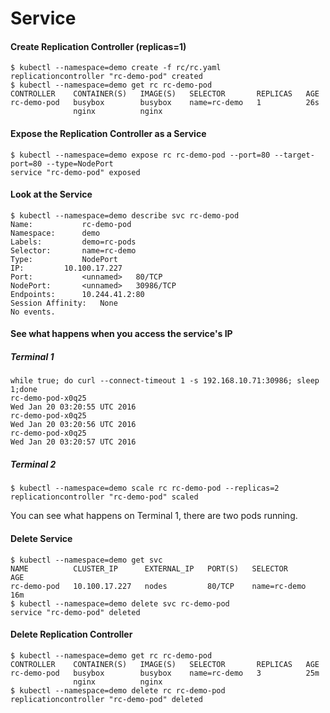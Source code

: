# Service

#### Create Replication Controller (replicas=1)
```
$ kubectl --namespace=demo create -f rc/rc.yaml
replicationcontroller "rc-demo-pod" created
$ kubectl --namespace=demo get rc rc-demo-pod
CONTROLLER    CONTAINER(S)   IMAGE(S)   SELECTOR       REPLICAS   AGE
rc-demo-pod   busybox        busybox    name=rc-demo   1          26s
              nginx          nginx
```

#### Expose the Replication Controller as a Service
```
$ kubectl --namespace=demo expose rc rc-demo-pod --port=80 --target-port=80 --type=NodePort
service "rc-demo-pod" exposed
```


#### Look at the Service
```
$ kubectl --namespace=demo describe svc rc-demo-pod
Name:			rc-demo-pod
Namespace:		demo
Labels:			demo=rc-pods
Selector:		name=rc-demo
Type:			NodePort
IP:			10.100.17.227
Port:			<unnamed>	80/TCP
NodePort:		<unnamed>	30986/TCP
Endpoints:		10.244.41.2:80
Session Affinity:	None
No events.
```

#### See what happens when you access the service's IP

##### Terminal 1
```
while true; do curl --connect-timeout 1 -s 192.168.10.71:30986; sleep 1;done
rc-demo-pod-x0q25
Wed Jan 20 03:20:55 UTC 2016
rc-demo-pod-x0q25
Wed Jan 20 03:20:56 UTC 2016
rc-demo-pod-x0q25
Wed Jan 20 03:20:57 UTC 2016
```
##### Terminal 2
```
$ kubectl --namespace=demo scale rc rc-demo-pod --replicas=2
replicationcontroller "rc-demo-pod" scaled
```
You can see what happens on Terminal 1, there are two pods running.


#### Delete Service
```
$ kubectl --namespace=demo get svc
NAME          CLUSTER_IP      EXTERNAL_IP   PORT(S)   SELECTOR       AGE
rc-demo-pod   10.100.17.227   nodes         80/TCP    name=rc-demo   16m
$ kubectl --namespace=demo delete svc rc-demo-pod
service "rc-demo-pod" deleted
```

#### Delete Replication Controller
```
$ kubectl --namespace=demo get rc rc-demo-pod
CONTROLLER    CONTAINER(S)   IMAGE(S)   SELECTOR       REPLICAS   AGE
rc-demo-pod   busybox        busybox    name=rc-demo   3          25m
              nginx          nginx
$ kubectl --namespace=demo delete rc rc-demo-pod
replicationcontroller "rc-demo-pod" deleted
```
